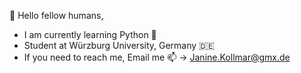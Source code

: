 👋 Hello fellow humans,

- I am currently learning Python 🐍
- Student at Würzburg University, Germany 🇩🇪
- If you need to reach me, Email me 📫
  -> Janine.Kollmar@gmx.de
